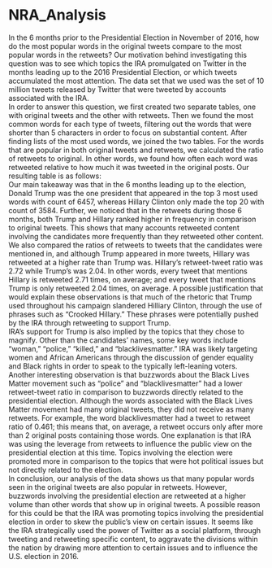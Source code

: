 # NRA_Analysis

In the 6 months prior to the Presidential Election in November of 2016, how do the most popular words in the original tweets compare to the most popular words in the retweets? Our motivation behind investigating this question was to see which topics the IRA promulgated on Twitter in the months leading up to the 2016 Presidential Election, or which tweets accumulated the most attention. The data set that we used was the set of 10 million tweets released by Twitter that were tweeted by accounts associated with the IRA.      
In order to answer this question, we first created two separate tables, one with original tweets and the other with retweets. Then we found the most common words for each type of tweets, filtering out the words that were shorter than 5 characters in order to focus on substantial content. After finding lists of the most used words, we joined the two tables. For the words that are popular in both original tweets and retweets, we calculated the ratio of retweets to original. In other words, we found how often each word was retweeted relative to how much it was tweeted in the original posts. Our resulting table is as follows:    
Our main takeaway was that in the 6 months leading up to the election, Donald Trump was the one president that appeared in the top 3 most used words with count of 6457, whereas Hillary Clinton only made the top 20 with count of 3584. Further, we noticed that in the retweets during those 6 months, both Trump and Hillary ranked higher in frequency in comparison to original tweets. This shows that many accounts retweeted content involving the candidates more frequently than they retweeted other content. We also compared the ratios of retweets to tweets that the candidates were mentioned in, and although Trump appeared in more tweets, Hillary was retweeted at a higher rate than Trump was. Hillary’s retweet-tweet ratio was 2.72 while Trump’s was 2.04. In other words, every tweet that mentions Hillary is retweeted 2.71 times, on average; and every tweet that mentions Trump is only retweeted 2.04 times, on average. A possible justification that would explain these observations is that much of the rhetoric that Trump used throughout his campaign slandered Hilliary Clinton, through the use of phrases such as “Crooked Hillary.” These phrases were potentially pushed by the IRA through retweeting to support Trump.      
IRA’s support for Trump is also implied by the topics that they chose to magnify. Other than the candidates’ names, some key words include “woman,” “police,” “killed,” and “blacklivesmatter.” IRA was likely targeting women and African Americans through the discussion of gender equality and Black rights in order to speak to the typically left-leaning voters. Another interesting observation is that buzzwords about the Black Lives Matter movement such as “police” and “blacklivesmatter” had a lower retweet-tweet ratio in comparison to buzzwords directly related to the presidential election. Although the words associated with the Black Lives Matter movement had many original tweets, they did not receive as many retweets. For example, the word blacklivesmatter had a tweet to retweet ratio of 0.461; this means that, on average, a retweet occurs only after more than 2 original posts containing those words. One explanation is that IRA was using the leverage from retweets to influence the public view on the presidential election at this time. Topics involving the election were promoted more in comparison to the topics that were hot political issues but not directly related to the election.    
In conclusion, our analysis of the data shows us that many popular words seen in the original tweets are also popular in retweets. However, buzzwords involving the presidential election are retweeted at a higher volume than other words that show up in original tweets. A possible reason for this could be that the IRA was promoting topics involving the presidential election in order to skew the public’s view on certain issues. It seems like the IRA strategically used the power of Twitter as a social platform, through tweeting and retweeting specific content, to aggravate the divisions within the nation by drawing more attention to certain issues and to influence the U.S. election in 2016.
